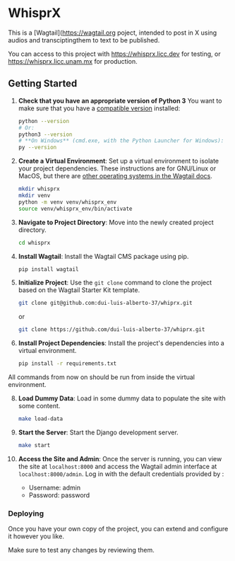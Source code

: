 # WhisprX

This is a [Wagtail](https://wagtail.org poject, intended to post in X using audios and transciptingthem to text to be published.

You can access to this project with https://whisprx.licc.dev for testing, or https://whisprx.licc.unam.mx for production.

## Getting Started

1. **Check that you have an appropriate version of Python 3** You want to make sure that you have a [compatible version](https://docs.wagtail.org/en/stable/releases/upgrading.html#compatible-django-python-versions) installed:

   ```sh
   python --version
   # Or:
   python3 --version
   # **On Windows** (cmd.exe, with the Python Launcher for Windows):
   py --version
   ```

2. **Create a Virtual Environment**: Set up a virtual environment to isolate your project dependencies. These instructions are for GNU/Linux or MacOS, but there are [other operating systems in the Wagtail docs](https://docs.wagtail.org/en/stable/getting_started/tutorial.html#create-and-activate-a-virtual-environment).

   ```bash
   mkdir whisprx
   mkdir venv
   python -m venv venv/whisprx_env
   source venv/whisprx_env/bin/activate
   ```

3. **Navigate to Project Directory**: Move into the newly created project directory.

   ```bash
   cd whisprx
   ```

4. **Install Wagtail**: Install the Wagtail CMS package using pip.

   ```bash
   pip install wagtail
   ```

5. **Initialize Project**: Use the `git clone` command to clone the project based on the Wagtail Starter Kit template.

   ```bash
   git clone git@github.com:dui-luis-alberto-37/whiprx.git
   ```
   or
   ```bash
   git clone https://github.com/dui-luis-alberto-37/whiprx.git
   ```

7. **Install Project Dependencies**: Install the project's dependencies into a virtual environment.

   ```bash
   pip install -r requirements.txt
   ```

All commands from now on should be run from inside the virtual environment.

8. **Load Dummy Data**: Load in some dummy data to populate the site with some content.

   ```bash
   make load-data
   ```

9. **Start the Server**: Start the Django development server.

   ```bash
   make start
   ```

10. **Access the Site and Admin**: Once the server is running, you can view the site at `localhost:8000` and access the Wagtail admin interface at `localhost:8000/admin`. Log in with the default credentials provided by :

    - Username: admin
    - Password: password

### Deploying

Once you have your own copy of the project, you can extend and configure it however you like.


Make sure to test any changes by reviewing them.
